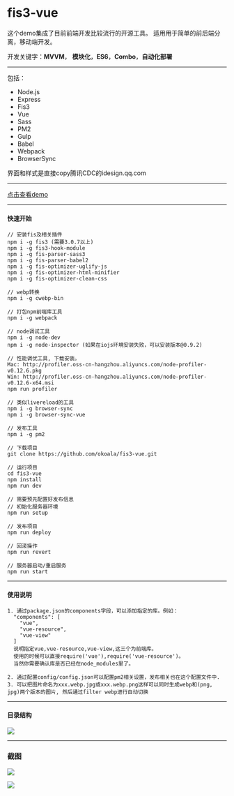 # fis3-vue

这个demo集成了目前前端开发比较流行的开源工具。
适用用于简单的前后端分离，移动端开发。

开发关键字：**MVVM**， **模块化**，**ES6**，**Combo**，**自动化部署**

------

包括：

  * Node.js
  * Express
  * Fis3
  * Vue
  * Sass
  * PM2
  * Gulp
  * Babel
  * Webpack
  * BrowserSync


界面和样式是直接copy腾讯CDC的idesign.qq.com

------

[点击查看demo](http://idesign.kulife.net/)

------

#### 快速开始

    // 安装fis及相关插件
    npm i -g fis3 (需要3.0.7以上)
    npm i -g fis3-hook-module
    npm i -g fis-parser-sass3
    npm i -g fis-parser-babel2
    npm i -g fis-optimizer-uglify-js
    npm i -g fis-optimizer-html-minifier
    npm i -g fis-optimizer-clean-css

    // webp转换
    npm i -g cwebp-bin

    // 打包npm前端库工具
    npm i -g webpack

    // node调试工具
    npm i -g node-dev
    npm i -g node-inspector (如果在iojs环境安装失败，可以安装版本@0.9.2)

    // 性能调优工具, 下载安装。
    Mac: http://profiler.oss-cn-hangzhou.aliyuncs.com/node-profiler-v0.12.6.pkg
    Win: http://profiler.oss-cn-hangzhou.aliyuncs.com/node-profiler-v0.12.6-x64.msi
    npm run profiler

    // 类似livereload的工具
    npm i -g browser-sync
    npm i -g browser-sync-vue

    // 发布工具
    npm i -g pm2

    // 下载项目
    git clone https://github.com/okoala/fis3-vue.git

    // 运行项目
    cd fis3-vue
    npm install
    npm run dev

    // 需要预先配置好发布信息
    // 初始化服务器环境
    npm run setup

    // 发布项目
    npm run deploy

    // 回滚操作
    npm run revert

    // 服务器启动/重启服务
    npm run start

------

#### 使用说明

    1. 通过package.json的components字段，可以添加指定的库。例如：
      "components": [
        "vue",
        "vue-resource",
        "vue-view"
      ]
      说明指定vue,vue-resource,vue-view,这三个为前端库。
      使用的时候可以直接require('vue'),require('vue-resource')。
      当然你需要确认库是否已经在node_modules里了。

    2. 通过配置config/config.json可以配置pm2相关设置，发布相关也在这个配置文件中.
    3. 可以把图片命名为xxx.webp.jpg或xxx.webp.png这样可以同时生成webp和(png, jpg)两个版本的图片, 然后通过filter webp进行自动切换

------

#### 目录结构

![](http://i1.tietuku.com/c13327378bc09699.png)

-----

### 截图

![](http://i1.tietuku.com/8f4dd53803c48148.png)

![](http://i1.tietuku.com/50a4afbf50a549fc.png)
